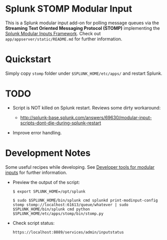 Splunk STOMP Modular Input
==========================

This is a Splunk modular input add-on for polling message queues via the __Streaming Text Oriented Messaging Protocol (STOMP)__ implementing the [Splunk Modular Inputs Framework](http://docs.splunk.com/Documentation/Splunk/latest/AdvancedDev/ModInputsIntro). Check out `app/appserver/static/README.md` for further information.

Quickstart
==========

Simply copy `stomp` folder under `$SPLUNK_HOME/etc/apps/` and restart Splunk.

TODO
====

- Script is NOT killed on Splunk restart. Reviews some dirty workaround:
    - http://splunk-base.splunk.com/answers/69630/modular-input-scripts-dont-die-during-splunk-restart

- Improve error handling.

Development Notes
=================

Some useful recipes while developing. See [Developer tools for modular inputs](http://docs.splunk.com/Documentation/Splunk/latest/AdvancedDev/ModInputsDevTools) for further information.

- Preview the output of the script:

    `$ export SPLUNK_HOME=/opt/splunk`

    `$ sudo $SPLUNK_HOME/bin/splunk cmd splunkd print-modinput-config stomp stomp://localhost:61613/queue/whatever | sudo $SPLUNK_HOME/bin/splunk cmd python $SPLUNK_HOME/etc/apps/stomp/bin/stomp.py`

- Check script status:

    `https://localhost:8089/services/admin/inputstatus`
